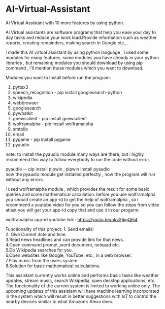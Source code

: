 # AI-Virtual-Assistant
AI Virtual Assistant with 10 more features by using python.

AI Virtual assistants are software programs that help you ease your day to day tasks and reduce your work load.Provide information such as weather reports, creating remainders, making search in Google etc.,.


I made this AI virtual assistant by using python language , i used some modules for many features. some modules you have already in your python libraries , but remaining modules you should download by using pip command , i'll mention those modules which you want to download. 

Modules you want to install before run the program:
 1. pyttsx3
 2. speech_recognition    -      pip install googlesearch-python
 3. wikipedia
 4. webbrowser
 5. googlesearch
 6. pywhatkit
 7. gnewsclient           -      pip install gnewsclient
 8. wolframalpha          -      pip install wolframalpha           
 9. smtplib
 10. email
 11. pygame               -      pip install pygame
 12. pyaudio

note: to install the pyaudio module many ways are there, but i highly recommend this way to follow everybody to run the code without error.

  pyaudio -- pip install pipwin , pipwin install pyaudio  
  now the pyaudio module get installed perfectly , now the program will run without any errors.
  
I used wolframalpha module , which provides the result for some basic queries and some mathematical calculation. before you use wolframalpha you should create an app-id to get the help of wolframalpha , so i recommend a youtube video for you so you can follow the steps from video atlast you will get your app-id copy that and use it in our progarm.

  wolframalpha app-id youtube link : https://youtu.be/nkvXjkgQ6i4
 
Functionality of this project: 
    1. Send emails!  
    2. Give Current date and time.   
    3.Read news headlines and can provide link for that news.   
    4.Open command prompt ,word document, notepad etc.    
    5.Do Wikipedia searches for you.  
    6.Open websites like Google, YouTube, etc., in a web browser.  
    7.Play music from the users system.   
    8.Solution for basic mathematical calculations.  
    
   This assistant currently works online and performs basic tasks like weather updates, stream music, search Wikipedia, open desktop applications, etc. The functionality of the current system is limited to working online only. The upcoming updates of this assistant will have machine learning incorporated in the system which will result in better suggestions with IoT to control the nearby devices similar to what Amazon’s Alexa does. 





  
  

